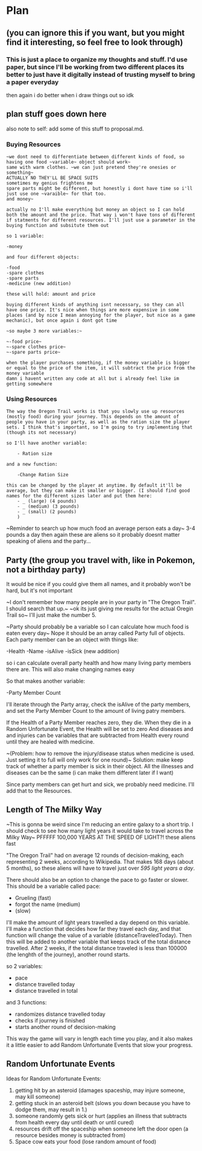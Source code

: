 # Plan
## (you can ignore this if you want, but you might find it interesting, so feel free to look through)
### This is just a place to organize my thoughts and stuff. I'd use paper, but since I'll be working from two different places its better to just have it digitally instead of trusting myself to bring a paper everyday
then again i do better when i draw things out so idk

## plan stuff goes down here

also note to self: add some of this stuff to proposal.md.
### Buying Resources

    ~we dont need to differentiate between different kinds of food, so having one food ~variable~ object should work~
    same with warm clothes. ~we can just pretend they're onesies or something~
    ACTUALLY NO THEY'LL BE SPACE SUITS
    sometimes my genius frightens me
    spare parts might be different, but honestly i dont have time so i'll just use one ~varaible~ for that too.
    and money~

    actually no I'll make everything but money an object so I can hold both the amount and the price. That way i won't have tons of different if statments for different resources. I'll just use a parameter in the buying function and subsitute them out

    so 1 variable:

    -money

    and four different objects:

    -food
    -spare clothes
    -spare parts
    -medicine (new addition)

    these will hold: amount and price

    buying different kinds of anything isnt necessary, so they can all have one price. It's nice when things are more expensive in some places (and by nice I mean annoying for the player, but nice as a game mechanic), but once again i dont got time

    ~so maybe 3 more variables:~

    ~-food price~
    ~-spare clothes price~
    ~-spare parts price~

    when the player purchases something, if the money variable is bigger or equal to the price of the item, it will subtract the price from the money variable
    damn i havent written any code at all but i already feel like im getting somewhere

### Using Resources

    The way the Oregon Trail works is that you slowly use up resources (mostly food) during your journey. This depends on the amount of people you have in your party, as well as the ration size the player sets. I think that's important, so I'm going to try implementing that (though its not necessary)

    so I'll have another variable:

        - Ration size

    and a new function:

        -Change Ration Size

    this can be changed by the player at anytime. By default it'll be average, but they can make it smaller or bigger. (I should find good names for the different sizes later and put them here:
        - _ (large) (4 pounds)
        - _ (medium) (3 pounds)
        - _ (small) (2 pounds)
        )

~Reminder to search up how much food an average person eats a day~
3-4 pounds a day
then again these are aliens so it probably doesnt matter
speaking of aliens and the party...

## Party (the group you travel with, like in Pokemon, not a birthday party)

It would be nice if you could give them all names, and it probably won't be hard, but it's not important

~I don't remember how many people are in your party in "The Oregon Trail". I should search that up.~
~ok its just giving me results for the actual Oregin Trail so~ I'll just make the number 5.

~Party should probably be a variable so I can calculate how much food is eaten every day~
Nope it should be an array called Party full of objects. Each party member can be an object with things like:

-Health
-Name
-isAlive
-isSick (new addition)

so i can calculate overall party health and how many living party members there are. This will also make changing names easy

So that makes another variable:

-Party Member Count

I'll iterate through the Party array, check the isAlive of the party members, and set the Party Member Count to the amount of living patry members.

If the Health of a Party Member reaches zero, they die.
When they die in a Random Unfortunate Event, the Health will be set to zero
And diseases and and injuries can be variables that are subtracted from Health every round until they are healed with medicine.

~(Problem: how to remove the injury/disease status when medicine is used. Just setting it to full will only work for one round)~
Solution: make keep track of whether a party member is sick in their object. All the illnesses and diseases can be the same (i can make them different later if I want)


Since party members can get hurt and sick, we probably need medicine.
I'll add that to the Resources.

## Length of The Milky Way

~This is gonna be weird since I'm reducing an entire galaxy to a short trip. I should check to see how many light years it would take to travel across the Milky Way~
PFFFFF 100,000 YEARS AT THE SPEED OF LIGHT?! these aliens fast

"The Oregon Trail" had on average 12 rounds of decision-making, each representing 2 weeks, according to Wikipedia. That makes 168 days (about 5 months), so these aliens will have to travel just over *595 light years a day*.

There should also be an option to change the pace to go faster or slower. This should be a variable called pace:

- Grueling (fast)
- forgot the name (medium)
- (slow)

I'll make the amount of light years travelled a day depend on this variable. I'll make a function that decides how far they travel each day, and that function will change the value of a variable (distanceTraveledToday). Then this will be added to another variable that keeps track of the total distance travelled. After 2 weeks, if the total distance traveled is less than 100000 (the lenghth of the journey), another round starts.

so 2 variables:
- pace
- distance travelled today
- distance travelled in total

and 3 functions:
- randomizes distance travelled today
- checks if journey is finished
- starts another round of decision-making

This way the game will vary in length each time you play, and it also makes it a little easier to add Random Unfortunate Events that slow your progress.

## Random Unfortunate Events

Ideas for Random Unfortunate Events:
1. getting hit by an asteroid (damages spaceship, may injure someone, may kill someone)
2. getting stuck in an asteroid belt (slows you down because you have to dodge them, may result in 1.)
3. someone randomly gets sick or hurt (applies an illness that subtracts from health every day until death or until cured)
4. resources drift off the spaceship when someone left the door open (a resource besides money is subtracted from)
5. Space cow eats your food (lose random amount of food)
